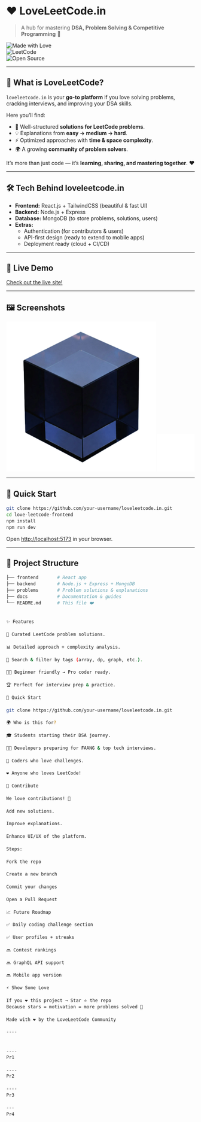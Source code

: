 # ❤️ LoveLeetCode.in  
> A hub for mastering **DSA, Problem Solving & Competitive Programming** 🚀  

![Made with Love](https://img.shields.io/badge/Made%20With-Love-red?style=for-the-badge)  
![LeetCode](https://img.shields.io/badge/Inspired%20By-LeetCode-orange?style=for-the-badge)  
![Open Source](https://img.shields.io/badge/Open%20Source-Yes-blue?style=for-the-badge)  

---

## 🌟 What is LoveLeetCode?  
`loveleetcode.in` is your **go-to platform** if you love solving problems, cracking interviews, and improving your DSA skills.  

Here you’ll find:  
- 📘 Well-structured **solutions for LeetCode problems**.  
- 💡 Explanations from **easy → medium → hard**.  
- ⚡ Optimized approaches with **time & space complexity**.  
- 🌍 A growing **community of problem solvers**.  

It’s more than just code — it’s **learning, sharing, and mastering together**. ❤️  

---

## 🛠 Tech Behind loveleetcode.in  
- **Frontend:** React.js + TailwindCSS (beautiful & fast UI)  
- **Backend:** Node.js + Express  
- **Database:** MongoDB (to store problems, solutions, users)  
- **Extras:**  
  - Authentication (for contributors & users)  
  - API-first design (ready to extend to mobile apps)  
  - Deployment ready (cloud + CI/CD)  

---

  ## 🚀 Live Demo
  [Check out the live site!](https://loveleetcode.in)

  ---

  ## 🖼️ Screenshots
  <p align="center">
    <img src="public/Hero-Cube.webp" alt="Hero Screenshot" width="400" />
    <img src="public/Logo.svg" alt="Logo" width="100" />
  </p>

  ---

  ## 🚀 Quick Start

  ```bash
  git clone https://github.com/your-username/loveleetcode.in.git
  cd love-leetcode-frontend
  npm install
  npm run dev
  ```
  Open [http://localhost:5173](http://localhost:5173) in your browser.

  ---

## 📂 Project Structure
```bash
├── frontend       # React app
├── backend        # Node.js + Express + MongoDB
├── problems       # Problem solutions & explanations
├── docs           # Documentation & guides
└── README.md      # This file ❤️


✨ Features

📑 Curated LeetCode problem solutions.

📊 Detailed approach + complexity analysis.

🔎 Search & filter by tags (array, dp, graph, etc.).

👨‍💻 Beginner friendly → Pro coder ready.

🏆 Perfect for interview prep & practice.

🚀 Quick Start

git clone https://github.com/your-username/loveleetcode.in.git

🌍 Who is this for?

🎓 Students starting their DSA journey.

🧑‍💻 Developers preparing for FAANG & top tech interviews.

🚀 Coders who love challenges.

❤️ Anyone who loves LeetCode!

🤝 Contribute

We love contributions! 💜

Add new solutions.

Improve explanations.

Enhance UI/UX of the platform.

Steps:

Fork the repo

Create a new branch

Commit your changes

Open a Pull Request

📈 Future Roadmap

✅ Daily coding challenge section

✅ User profiles + streaks

🔜 Contest rankings

🔜 GraphQL API support

🔜 Mobile app version

⚡ Show Some Love

If you ❤️ this project → Star ⭐ the repo
Because stars = motivation = more problems solved 🚀

Made with ❤️ by the LoveLeetCode Community

----


----
Pr1

----
Pr2

----
Pr3

---
Pr4